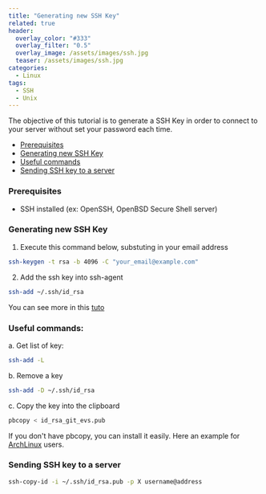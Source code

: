 ```yaml
---
title: "Generating new SSH Key"
related: true
header:
  overlay_color: "#333"
  overlay_filter: "0.5"
  overlay_image: /assets/images/ssh.jpg
  teaser: /assets/images/ssh.jpg
categories:
  - Linux
tags:
  - SSH
  - Unix
---
```

The objective of this tutorial is to generate a SSH Key in order to connect to your server without set your 
password each time.


- [Prerequisites](#prerequisites)
- [Generating new SSH Key](#generating-new-ssh-key)
- [Useful commands](#useful-commands)
- [Sending SSH key to a server](#sending-ssh-key-to-a-server)

### Prerequisites

- SSH installed (ex: OpenSSH, OpenBSD Secure Shell server)

### Generating new SSH Key

1. Execute this command below, substuting in your email address
```bash
ssh-keygen -t rsa -b 4096 -C "your_email@example.com"
```
2. Add the ssh key into ssh-agent

```bash
ssh-add ~/.ssh/id_rsa
```
You can see more in this [tuto](https://help.github.com/articles/generating-a-new-ssh-key-and-adding-it-to-the-ssh-agent)

### Useful commands:

a. Get list of key:
```bash
ssh-add -L
```
b. Remove a key
```bash
ssh-add -D ~/.ssh/id_rsa
```
c. Copy the key into the clipboard

```bash
pbcopy < id_rsa_git_evs.pub
```
If you don't have pbcopy, you can install it easily. Here an example for
[ArchLinux](https://gist.github.com/chriscandy/753eb149e9735e852b0b) users.


### Sending SSH key to a server 

```bash
ssh-copy-id -i ~/.ssh/id_rsa.pub -p X username@address
```